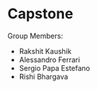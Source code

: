 # Capstone
Group Members:
- Rakshit Kaushik
- Alessandro Ferrari
- Sergio Papa Estefano
- Rishi Bhargava
